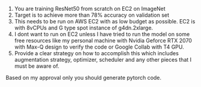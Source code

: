 1. You are training ResNet50 from scratch on EC2 on ImageNet
2. Target is to achieve more than 78% accuracy on validation set
3. This needs to be run on AWS EC2 with as low budget as possible. EC2 is with 8vCPUs and G type spot instance of g4dn.2xlarge.
4. I dont want to run on EC2 unless I have tried to run the model on some free resources like my personal machine with Nvidia Geforce RTX 2070 with Max-Q design to verify the code or Google Collab with T4 GPU.
5. Provide a clear strategy on how to accomplish this which includes augmentation strategy, optimizer, scheduler and any other pieces that I must be aware of.

Based on my approval only you should generate pytorch code.